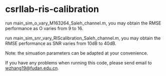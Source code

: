 # csrllab-ris-calibration

run main_sim_o_vary_M163264_Saleh_channel.m, you may obtain the RMSE performance as O varies from 9 to 16.

run main_sim_snr_vary_RIScalibration_Saleh_channel.m, you may obtain the RMSE performance as SNR varies from 10dB to 40dB.

Note: the simuation parameters can be adapted at your convenience.

If you have any problems when running this code, please send email to wzhang19@fudan.edu.cn.
